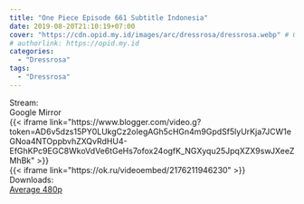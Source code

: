 ```yaml
---
title: "One Piece Episode 661 Subtitle Indonesia"
date: 2019-08-20T21:10:19+07:00
cover: "https://cdn.opid.my.id/images/arc/dressrosa/dressrosa.webp" # Optional, cover
# authorlink: https://opid.my.id
categories:
  - "Dressrosa"
tags:
  - "Dressrosa"
---
```

<div class="ui menu violet borderless inverted">
  <div class="header item active">
        Stream:
    </div>
  <a class="active item" data-tab="google">
    <i class="google drive icon"></i> Google
  </a>
  <a class="item nounderline" data-tab="mirror">
    <i class="odnoklassniki icon"></i> Mirror
  </a>
</div>
<div class="ui bottom attached tab segment active" style="border:0 !important;" data-tab="google">
{{< iframe link="https://www.blogger.com/video.g?token=AD6v5dzs15PY0LUkgCz2oIegAGh5cHGn4m9GpdSf5lyUrKja7JCW1eGNoa4NTOppbvhZXQvRdHU4-EfGhKPc9EGC8WkoVdVe6tGeHs7ofox24ogfK_NGXyqu25JpqXZX9swJXeeZMhBk" >}}
</div>
<div class="ui bottom attached tab segment" style="border:0 !important;" data-tab="mirror">
{{< iframe link="https://ok.ru/videoembed/2176211946230" >}}
</div>
<div class="ui menu violet borderless inverted">
  <div class="header item active">
        Downloads:
    </div>
  <a class="item nounderline" href="https://ouo.io/ZPgb89f" target="_blank" rel="dofollow"><i class="google drive icon"></i>
    Average 480p</a>
</div>